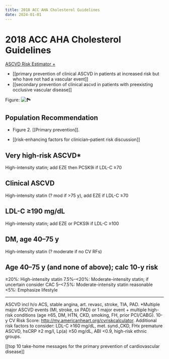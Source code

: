 ```yaml
---
title: 2018 ACC AHA Cholesterol Guidelines
date: 2024-01-01
---
```


# 2018 ACC AHA Cholesterol Guidelines

[ASCVD Risk Estimator +][1]

- [[primary prevention of clinical ASCVD in patients at increased risk but who have not had a vascular event]]
- [[secondary prevention of clinical ascvd in patients with preexisting occlusive vascular disease]]

Figure: ![🏞️][2]

## Population Recommendation

- Figure 2. [[Primary prevention]].

- [[risk-enhancing factors for clinician–patient risk discussion]]

## Very high-risk ASCVD\*

High-intensity statin; add EZE then PCSK9i if LDL-C ≥70

## Clinical ASCVD

High-intensity statin (? mod if >75 y), add EZE if LDL-C ≥70

## LDL-C ≥190 mg/dL

High-intensity statin; add EZE or PCKS9i if LDL-C ≥100

## DM, age 40–75 y

High-intensity statin (? moderate if no CV RFs)

## Age 40–75 y (and none of above); calc 10-y risk

≥20%: High-intensity statin
7.5%–<20%: Moderate-intensity statin; if uncertain consider CAC
5–<7.5%: Moderate-intensity statin reasonable
<5%: Emphasize lifestyle

---

ASCVD incl h/o ACS, stable angina, art. revasc, stroke, TIA, PAD. \*Multiple major ASCVD events (MI, stroke, sx PAD) or 1 major event + multiple high-risk conditions (age ≥65, DM, HTN, CKD, smoking, FH, prior PCI/CABG). 10-y CV Risk Score: <http://my.americanheart.org/cvriskcalculator>. Additional risk factors to consider: LDL-C ≥160 mg/dL, met. synd.,CKD, FHx premature ASCVD, hsCRP ≥2 mg/l, Lp(a) ≥50 mg/dL, ABI <0.9, high-risk ethnic groups.

[[top 10 take-home messages for the primary prevention of cardiovascular disease]]

[1]: https://tools.acc.org/ASCVD-Risk-Estimator-Plus/?_ga=2.80208339.558454161.1675265571-1654958744.1672759266#!/calculate/estimate/
[2]: https://i.imgur.com/VBNNACD.png
